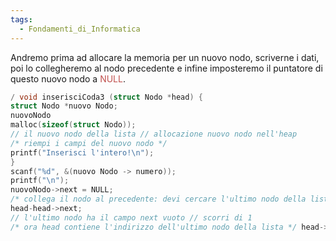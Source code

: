 ```yaml
---
tags:
  - Fondamenti_di_Informatica
---
```

Andremo prima ad allocare la memoria per un nuovo nodo, scriverne i dati, poi lo collegheremo al nodo precedente e infine imposteremo il puntatore di questo nuovo nodo a <font color="#c0504d">NULL</font>.

```C
/ void inserisciCoda3 (struct Nodo *head) { 
struct Nodo *nuovo Nodo;
nuovoNodo
malloc(sizeof(struct Nodo));
// il nuovo nodo della lista // allocazione nuovo nodo nell'heap
/* riempi i campi del nuovo nodo */
printf("Inserisci l'intero!\n");
}
scanf("%d", &(nuovo Nodo -> numero));
printf("\n");
nuovoNodo->next = NULL;
/* collega il nodo al precedente: devi cercare l'ultimo nodo della lista, che potrebbe * anche essere quello fittizio */ while(head->next!= NULL)
head-head->next;
// l'ultimo nodo ha il campo next vuoto // scorri di 1
/* ora head contiene l'indirizzo dell'ultimo nodo della lista */ head->next = nuovoNodo;
```